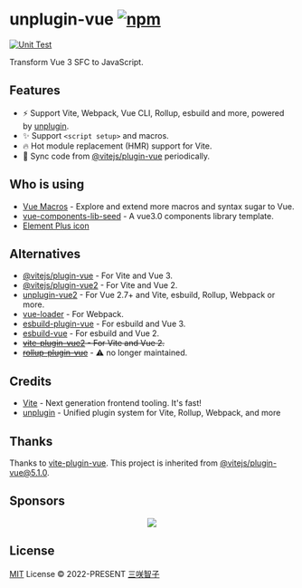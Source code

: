 # unplugin-vue [![npm](https://img.shields.io/npm/v/unplugin-vue.svg)](https://npmjs.com/package/unplugin-vue)

[![Unit Test](https://github.com/unplugin/unplugin-vue/actions/workflows/unit-test.yml/badge.svg)](https://github.com/unplugin/unplugin-vue/actions/workflows/unit-test.yml)

Transform Vue 3 SFC to JavaScript.

## Features

- ⚡️ Support Vite, Webpack, Vue CLI, Rollup, esbuild and more, powered by [unplugin](https://github.com/unjs/unplugin).
- ✨ Support `<script setup>` and macros.
- 🔥 Hot module replacement (HMR) support for Vite.
- 🔄 Sync code from [@vitejs/plugin-vue](https://github.com/vitejs/vite-plugin-vue/tree/main/packages/plugin-vue) periodically.

## Who is using

- [Vue Macros](https://github.com/vue-macros/vue-macros) - Explore and extend more macros and syntax sugar to Vue.
- [vue-components-lib-seed](https://github.com/zouhangwithsweet/vue-components-lib-seed) - A vue3.0 components library template.
- [Element Plus icon](https://github.com/element-plus/element-plus-icons)

## Alternatives

- [@vitejs/plugin-vue](https://github.com/vitejs/vite-plugin-vue/tree/main/packages/plugin-vue) - For Vite and Vue 3.
- [@vitejs/plugin-vue2](https://github.com/vitejs/vite-plugin-vue2) - For Vite and Vue 2.
- [unplugin-vue2](https://github.com/unplugin/unplugin-vue2) - For Vue 2.7+ and Vite, esbuild, Rollup, Webpack or more.
- [vue-loader](https://github.com/vuejs/vue-loader) - For Webpack.
- [esbuild-plugin-vue](https://github.com/egoist/esbuild-plugin-vue) - For esbuild and Vue 3.
- [esbuild-vue](https://github.com/apeschar/esbuild-vue) - For esbuild and Vue 2.
- ~~[vite-plugin-vue2](https://github.com/underfin/vite-plugin-vue2) - For Vite and Vue 2.~~
- ~~[rollup-plugin-vue](https://github.com/vuejs/rollup-plugin-vue)~~ - ⚠️ no longer maintained.

## Credits

- [Vite](https://github.com/vitejs/vite) - Next generation frontend tooling. It's fast!
- [unplugin](https://github.com/unjs/unplugin) - Unified plugin system for Vite, Rollup, Webpack, and more

## Thanks

Thanks to [vite-plugin-vue](https://github.com/vitejs/vite-plugin-vue). This project is inherited from [@vitejs/plugin-vue@5.1.0](https://github.com/vitejs/vite-plugin-vue/tree/plugin-vue@5.1.0/packages/plugin-vue).

## Sponsors

<p align="center">
  <a href="https://cdn.jsdelivr.net/gh/sxzz/sponsors/sponsors.svg">
    <img src='https://cdn.jsdelivr.net/gh/sxzz/sponsors/sponsors.svg'/>
  </a>
</p>

## License

[MIT](./LICENSE) License © 2022-PRESENT [三咲智子](https://github.com/sxzz)
